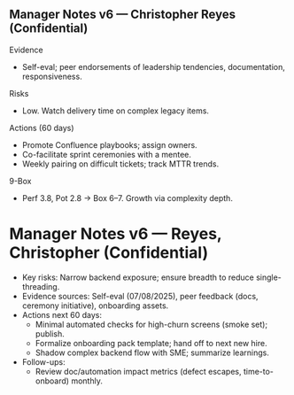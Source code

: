 ## Manager Notes v6 — Christopher Reyes (Confidential)

Evidence
- Self-eval; peer endorsements of leadership tendencies, documentation, responsiveness.

Risks
- Low. Watch delivery time on complex legacy items.

Actions (60 days)
- Promote Confluence playbooks; assign owners.
- Co-facilitate sprint ceremonies with a mentee.
- Weekly pairing on difficult tickets; track MTTR trends.

9-Box
- Perf 3.8, Pot 2.8 → Box 6–7. Growth via complexity depth.
# Manager Notes v6 — Reyes, Christopher (Confidential)

- Key risks: Narrow backend exposure; ensure breadth to reduce single-threading.
- Evidence sources: Self-eval (07/08/2025), peer feedback (docs, ceremony initiative), onboarding assets.
- Actions next 60 days:
  - Minimal automated checks for high-churn screens (smoke set); publish.
  - Formalize onboarding pack template; hand off to next new hire.
  - Shadow complex backend flow with SME; summarize learnings.
- Follow-ups:
  - Review doc/automation impact metrics (defect escapes, time-to-onboard) monthly.
